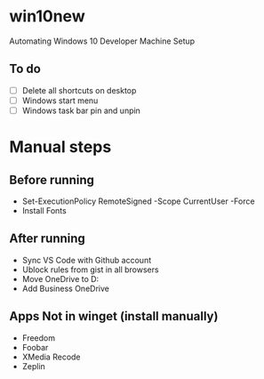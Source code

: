 # win10new

Automating Windows 10 Developer Machine Setup

## To do

- [ ] Delete all shortcuts on desktop
- [ ] Windows start menu
- [ ] Windows task bar pin and unpin

# Manual steps

## Before running

- Set-ExecutionPolicy RemoteSigned -Scope CurrentUser -Force
- Install Fonts

## After running

- Sync VS Code with Github account
- Ublock rules from gist in all browsers
- Move OneDrive to D:
- Add Business OneDrive

## Apps Not in winget (install manually)

- Freedom
- Foobar
- XMedia Recode
- Zeplin
